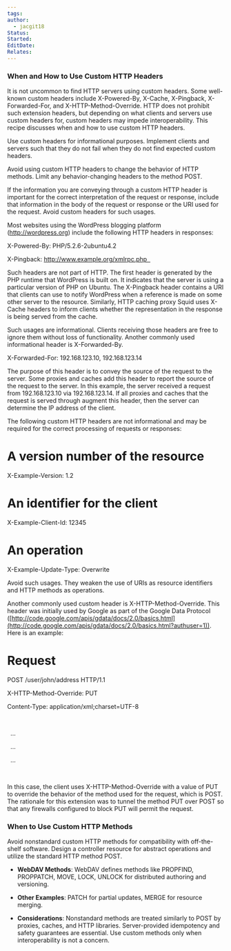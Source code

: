 ```yaml
---
tags: 
author:
  - jacgit18
Status: 
Started: 
EditDate: 
Relates:
---
```

### When and How to Use Custom HTTP Headers


It is not uncommon to find HTTP servers using custom headers. Some well-known custom headers include X-Powered-By, X-Cache, X-Pingback, X-Forwarded-For, and X-HTTP-Method-Override. HTTP does not prohibit such extension headers, but depending on what clients and servers use custom headers for, custom headers may impede interoperability. This recipe discusses when and how to use custom HTTP headers. 

Use custom headers for informational purposes. Implement clients and servers such that they do not fail when they do not find expected custom headers. 

Avoid using custom HTTP headers to change the behavior of HTTP methods. Limit any behavior-changing headers to the method POST. 

If the information you are conveying through a custom HTTP header is important for the correct interpretation of the request or response, include that information in the body of the request or response or the URI used for the request. Avoid custom headers for such usages. 

Most websites using the WordPress blogging platform (http://wordpress.org) include the following HTTP headers in responses: 

X-Powered-By: PHP/5.2.6-2ubuntu4.2 

X-Pingback: http://www.example.org/xmlrpc.php  

Such headers are not part of HTTP. The first header is generated by the PHP runtime that WordPress is built on. It indicates that the server is using a particular version of PHP on Ubuntu. The X-Pingback header contains a URI that clients can use to notify WordPress when a reference is made on some other server to the resource. Similarly, HTTP caching proxy Squid uses X-Cache headers to inform clients whether the representation in the response is being served from the cache. 

Such usages are informational. Clients receiving those headers are free to ignore them without loss of functionality. Another commonly used informational header is X-Forwarded-By. 

X-Forwarded-For: 192.168.123.10, 192.168.123.14  

The purpose of this header is to convey the source of the request to the server. Some proxies and caches add this header to report the source of the request to the server. In this example, the server received a request from 192.168.123.10 via 192.168.123.14. If all proxies and caches that the request is served through augment this header, then the server can determine the IP address of the client. 

The following custom HTTP headers are not informational and may be required for the correct processing of requests or responses: 

# A version number of the resource 

X-Example-Version: 1.2 

# An identifier for the client 

X-Example-Client-Id: 12345 

# An operation 

X-Example-Update-Type: Overwrite 

Avoid such usages. They weaken the use of URIs as resource identifiers and HTTP methods as operations. 

Another commonly used custom header is X-HTTP-Method-Override. This header was initially used by Google as part of the Google Data Protocol ([http://code.google.com/apis/gdata/docs/2.0/basics.html](http://code.google.com/apis/gdata/docs/2.0/basics.html?authuser=1)). Here is an example: 

# Request 

POST /user/john/address HTTP/1.1 

X-HTTP-Method-Override: PUT 

Content-Type: application/xml;charset=UTF-8 

<address> 

  <street>...</street> 

  <city>...</city> 

  <postal-code>...</postal-code> 

</address>  

In this case, the client uses X-HTTP-Method-Override with a value of PUT to override the behavior of the method used for the request, which is POST. The rationale for this extension was to tunnel the method PUT over POST so that any firewalls configured to block PUT will permit the request.



### When to Use Custom HTTP Methods

Avoid nonstandard custom HTTP methods for compatibility with off-the-shelf software. Design a controller resource for abstract operations and utilize the standard HTTP method POST.

- **WebDAV Methods**: WebDAV defines methods like PROPFIND, PROPPATCH, MOVE, LOCK, UNLOCK for distributed authoring and versioning.

- **Other Examples**: PATCH for partial updates, MERGE for resource merging.

- **Considerations**: Nonstandard methods are treated similarly to POST by proxies, caches, and HTTP libraries. Server-provided idempotency and safety guarantees are essential. Use custom methods only when interoperability is not a concern.